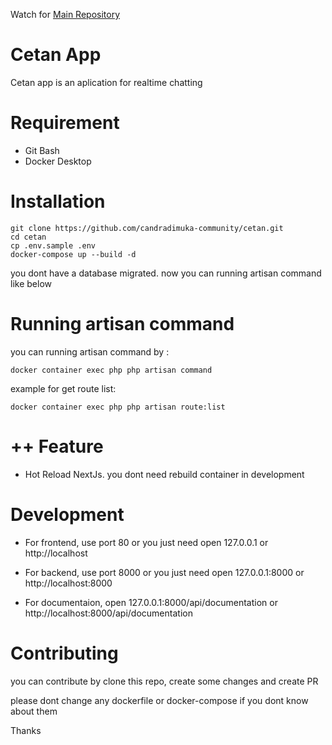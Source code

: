 Watch for [Main Repository](https://github.com/aronei44/docker-laravel-nextjs-mysql)

# Cetan App
Cetan app is an aplication for realtime chatting

# Requirement

- Git Bash
- Docker Desktop

# Installation

```
git clone https://github.com/candradimuka-community/cetan.git
cd cetan
cp .env.sample .env
docker-compose up --build -d
```

you dont have a database migrated. now you can running artisan command like below

# Running artisan command

you can running artisan command by :

```
docker container exec php php artisan command
```

example for get route list:

```
docker container exec php php artisan route:list
```

# ++ Feature

- Hot Reload NextJs. you dont need rebuild container in development

# Development

- For frontend, use port 80 or you just need open 127.0.0.1 or http://localhost

- For backend, use port 8000 or you just need open 127.0.0.1:8000 or http://localhost:8000

- For documentaion,  open 127.0.0.1:8000/api/documentation or http://localhost:8000/api/documentation


# Contributing

you can contribute by clone this repo, create some changes and create PR

please dont change any dockerfile or docker-compose if you dont know about them

Thanks
